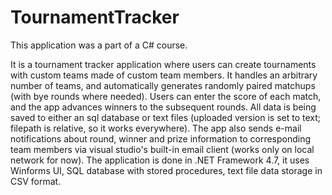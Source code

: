 # TournamentTracker

This application was a part of a C# course.

It is a tournament tracker application where users can create tournaments with custom teams made of custom team members.
It handles an arbitrary number of teams, and automatically generates randomly paired matchups (with bye rounds where needed).
Users can enter the score of each match, and the app advances winners to the subsequent rounds.
All data is being saved to either an sql database or text files (uploaded version is set to text; filepath is relative, so it works everywhere).
The app also sends e-mail notifications about round, winner and prize information to corresponding team members via visual studio's built-in email client (works only on local network for now).
The application is done in .NET Framework 4.7, it uses Winforms UI, SQL database with stored procedures, text file data storage in CSV format.
